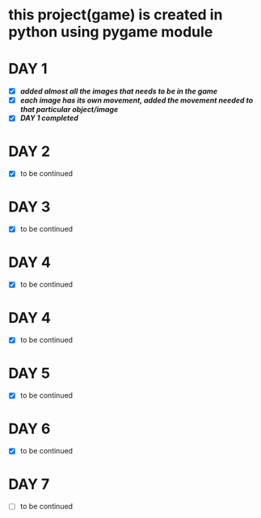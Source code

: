 # this project(game) is created in python using pygame module

# DAY 1
- [x] ***added almost all the images that needs to be in the game***
- [x] ***each image has its own movement, added the movement needed to that particular object/image***
- [x] ***DAY 1 completed***

# DAY 2
- [x] to be continued
# DAY 3
- [x] to be continued
# DAY 4
- [x] to be continued
# DAY 4
- [x] to be continued
# DAY 5
- [x] to be continued
# DAY 6
- [x] to be continued
# DAY 7
- [ ] to be continued

